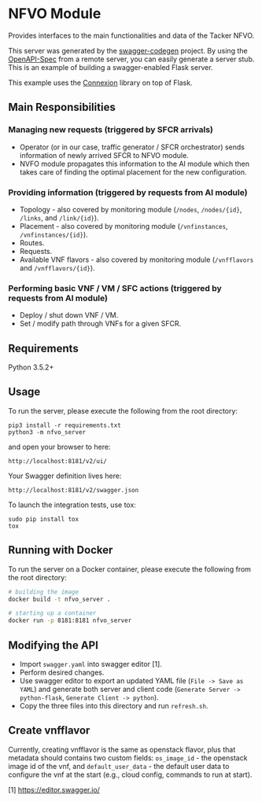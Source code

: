 # NFVO Module

Provides interfaces to the main functionalities and data of the Tacker NFVO.

This server was generated by the [swagger-codegen](https://github.com/swagger-api/swagger-codegen) project. By using the
[OpenAPI-Spec](https://github.com/swagger-api/swagger-core/wiki) from a remote server, you can easily generate a server stub.  This
is an example of building a swagger-enabled Flask server.

This example uses the [Connexion](https://github.com/zalando/connexion) library on top of Flask.
## Main Responsibilities

### Managing new requests (triggered by SFCR arrivals)

- Operator (or in our case, traffic generator / SFCR orchestrator) sends information of newly arrived SFCR to NFVO module.
- NVFO module propagates this information to the AI module which then takes care of finding the optimal placement for the new configuration.

### Providing information (triggered by requests from AI module)

- Topology - also covered by monitoring module (`/nodes`, `/nodes/{id}`, `/links`, and `/link/{id}`).
- Placement - also covered by monitoring module (`/vnfinstances`, `/vnfinstances/{id}`).
- Routes.
- Requests.
- Available VNF flavors - also covered by monitoring module (`/vnfflavors` and `/vnfflavors/{id}`).

### Performing basic VNF / VM / SFC actions (triggered by requests from AI module)

- Deploy / shut down VNF / VM.
- Set / modify path through VNFs for a given SFCR.

## Requirements
Python 3.5.2+

## Usage
To run the server, please execute the following from the root directory:

```
pip3 install -r requirements.txt
python3 -m nfvo_server
```

and open your browser to here:

```
http://localhost:8181/v2/ui/
```

Your Swagger definition lives here:

```
http://localhost:8181/v2/swagger.json
```

To launch the integration tests, use tox:
```
sudo pip install tox
tox
```

## Running with Docker

To run the server on a Docker container, please execute the following from the root directory:

```bash
# building the image
docker build -t nfvo_server .

# starting up a container
docker run -p 8181:8181 nfvo_server
```

## Modifying the API

- Import `swagger.yaml` into swagger editor [1].
- Perform desired changes.
- Use swagger editor to export an updated YAML file (`File -> Save as YAML`) and generate both server and client code (`Generate Server -> python-flask`, `Generate Client -> python`).
- Copy the three files into this directory and run `refresh.sh`.

## Create vnfflavor
Currently, creating vnfflavor is the same as openstack flavor, plus that metadata should contains two custom fields: `os_image_id` - the openstack image id of the vnf, and `default_user_data` - the default user data to configure the vnf at the start (e.g., cloud config, commands to run at start).


[1] https://editor.swagger.io/


